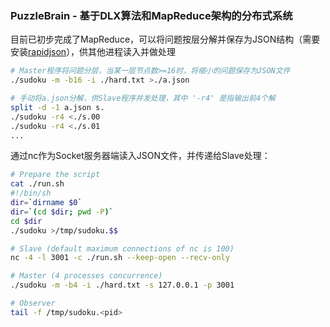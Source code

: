 ### PuzzleBrain - 基于DLX算法和MapReduce架构的分布式系统

目前已初步完成了MapReduce，可以将问题按层分解并保存为JSON结构（需要安装[rapidjson](https://github.com/Tencent/rapidjson)），供其他进程读入并做处理

```sh
# Master程序将问题分层，当某一层节点数>=16时，将缩小的问题保存为JSON文件
./sudoku -m -b16 -i ./hard.txt >./a.json

# 手动将a.json分解，供Slave程序并发处理，其中 '-r4' 是指输出前4个解
split -d -1 a.json s.
./sudoku -r4 <./s.00
./sudoku -r4 <./s.01
...
```

通过nc作为Socket服务器端读入JSON文件，并传递给Slave处理：

```sh
# Prepare the script
cat ./run.sh
#!/bin/sh
dir=`dirname $0`
dir=`(cd $dir; pwd -P)`
cd $dir
./sudoku >/tmp/sudoku.$$

# Slave (default maximum connections of nc is 100)
nc -4 -l 3001 -c ./run.sh --keep-open --recv-only

# Master (4 processes concurrence)
./sudoku -m -b4 -i ./hard.txt -s 127.0.0.1 -p 3001

# Observer
tail -f /tmp/sudoku.<pid>
```

